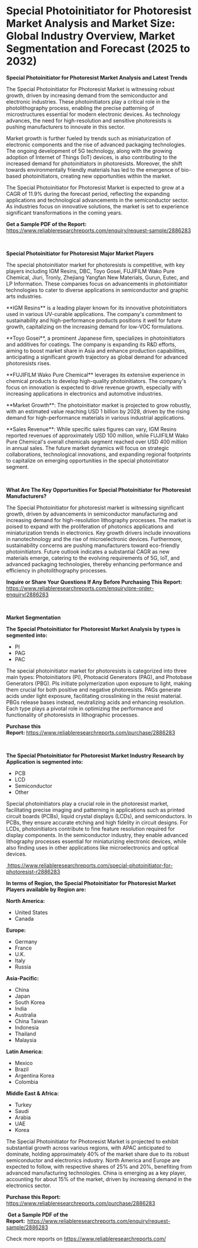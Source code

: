<p><h1>Special Photoinitiator for Photoresist Market Analysis and Market Size: Global Industry Overview, Market Segmentation and Forecast (2025 to 2032)</h1></p><p><strong>Special Photoinitiator for Photoresist Market Analysis and Latest Trends</strong></p>
<p><p>The Special Photoinitiator for Photoresist Market is witnessing robust growth, driven by increasing demand from the semiconductor and electronic industries. These photoinitiators play a critical role in the photolithography process, enabling the precise patterning of microstructures essential for modern electronic devices. As technology advances, the need for high-resolution and sensitive photoresists is pushing manufacturers to innovate in this sector.</p><p>Market growth is further fueled by trends such as miniaturization of electronic components and the rise of advanced packaging technologies. The ongoing development of 5G technology, along with the growing adoption of Internet of Things (IoT) devices, is also contributing to the increased demand for photoinitiators in photoresists. Moreover, the shift towards environmentally friendly materials has led to the emergence of bio-based photoinitiators, creating new opportunities within the market.</p><p>The Special Photoinitiator for Photoresist Market is expected to grow at a CAGR of 11.9% during the forecast period, reflecting the expanding applications and technological advancements in the semiconductor sector. As industries focus on innovative solutions, the market is set to experience significant transformations in the coming years.</p></p>
<p><strong>Get a Sample PDF of the Report:&nbsp;</strong> <a href="https://www.reliableresearchreports.com/enquiry/request-sample/2886283?utm_campaign=2477&utm_medium=2&utm_source=Github&utm_content=ia&utm_term=13032025&utm_id=special-photoinitiator-for-photoresist">https://www.reliableresearchreports.com/enquiry/request-sample/2886283</a></p>
<p>&nbsp;</p>
<p><strong>Special Photoinitiator for Photoresist Major Market Players</strong></p>
<p><p>The special photoinitiator market for photoresists is competitive, with key players including IGM Resins, DBC, Toyo Gosei, FUJIFILM Wako Pure Chemical, Jiuri, Tronly, Zhejiang Yangfan New Materials, Gurun, Eutec, and LP Information. These companies focus on advancements in photoinitiator technologies to cater to diverse applications in semiconductor and graphic arts industries.</p><p>**IGM Resins** is a leading player known for its innovative photoinitiators used in various UV-curable applications. The company's commitment to sustainability and high-performance products positions it well for future growth, capitalizing on the increasing demand for low-VOC formulations.</p><p>**Toyo Gosei**, a prominent Japanese firm, specializes in photoinitiators and additives for coatings. The company is expanding its R&D efforts, aiming to boost market share in Asia and enhance production capabilities, anticipating a significant growth trajectory as global demand for advanced photoresists rises.</p><p>**FUJIFILM Wako Pure Chemical** leverages its extensive experience in chemical products to develop high-quality photoinitiators. The company's focus on innovation is expected to drive revenue growth, especially with increasing applications in electronics and automotive industries.</p><p>**Market Growth**: The photoinitiator market is projected to grow robustly, with an estimated value reaching USD 1 billion by 2028, driven by the rising demand for high-performance materials in various industrial applications.</p><p>**Sales Revenue**: While specific sales figures can vary, IGM Resins reported revenues of approximately USD 100 million, while FUJIFILM Wako Pure Chemical's overall chemicals segment reached over USD 400 million in annual sales. The future market dynamics will focus on strategic collaborations, technological innovations, and expanding regional footprints to capitalize on emerging opportunities in the special photoinitiator segment.</p></p>
<p>&nbsp;</p>
<p><strong>What Are The Key Opportunities For Special Photoinitiator for Photoresist Manufacturers?</strong></p>
<p><p>The Special Photoinitiator for photoresist market is witnessing significant growth, driven by advancements in semiconductor manufacturing and increasing demand for high-resolution lithography processes. The market is poised to expand with the proliferation of photonics applications and miniaturization trends in electronics. Key growth drivers include innovations in nanotechnology and the rise of microelectronic devices. Furthermore, sustainability concerns are pushing manufacturers toward eco-friendly photoinitiators. Future outlook indicates a substantial CAGR as new materials emerge, catering to the evolving requirements of 5G, IoT, and advanced packaging technologies, thereby enhancing performance and efficiency in photolithography processes.</p></p>
<p><strong>Inquire or Share Your Questions If Any Before Purchasing This Report:</strong> <a href="https://www.reliableresearchreports.com/enquiry/pre-order-enquiry/2886283?utm_campaign=2477&utm_medium=2&utm_source=Github&utm_content=ia&utm_term=13032025&utm_id=special-photoinitiator-for-photoresist">https://www.reliableresearchreports.com/enquiry/pre-order-enquiry/2886283</a></p>
<p>&nbsp;</p>
<p><strong>Market Segmentation</strong></p>
<p><strong>The Special Photoinitiator for Photoresist Market Analysis by types is segmented into:</strong></p>
<p><ul><li>PI</li><li>PAG</li><li>PAC</li></ul></p>
<p><p>The special photoinitiator market for photoresists is categorized into three main types: Photoinitiators (PI), Photoacid Generators (PAG), and Photobase Generators (PBG). PIs initiate polymerization upon exposure to light, making them crucial for both positive and negative photoresists. PAGs generate acids under light exposure, facilitating crosslinking in the resist material. PBGs release bases instead, neutralizing acids and enhancing resolution. Each type plays a pivotal role in optimizing the performance and functionality of photoresists in lithographic processes.</p></p>
<p><strong>Purchase this Report:&nbsp;</strong><a href="https://www.reliableresearchreports.com/purchase/2886283?utm_campaign=2477&utm_medium=2&utm_source=Github&utm_content=ia&utm_term=13032025&utm_id=special-photoinitiator-for-photoresist">https://www.reliableresearchreports.com/purchase/2886283</a></p>
<p>&nbsp;</p>
<p><strong>The Special Photoinitiator for Photoresist Market Industry Research by Application is segmented into:</strong></p>
<p><ul><li>PCB</li><li>LCD</li><li>Semiconductor</li><li>Other</li></ul></p>
<p><p>Special photoinitiators play a crucial role in the photoresist market, facilitating precise imaging and patterning in applications such as printed circuit boards (PCBs), liquid crystal displays (LCDs), and semiconductors. In PCBs, they ensure accurate etching and high fidelity in circuit designs. For LCDs, photoinitiators contribute to fine feature resolution required for display components. In the semiconductor industry, they enable advanced lithography processes essential for miniaturizing electronic devices, while also finding uses in other applications like microelectronics and optical devices.</p></p>
<p><a href="https://www.reliableresearchreports.com/special-photoinitiator-for-photoresist-r2886283?utm_campaign=2477&utm_medium=2&utm_source=Github&utm_content=ia&utm_term=13032025&utm_id=special-photoinitiator-for-photoresist">&nbsp;https://www.reliableresearchreports.com/special-photoinitiator-for-photoresist-r2886283</a></p>
<p><strong>In terms of Region, the Special Photoinitiator for Photoresist Market Players available by Region are:</strong></p>
<p>
    <p> <strong> North America: </strong>
        <ul>
            <li>United States</li>
            <li>Canada</li>
        </ul>
        </p> 
    <p> <strong> Europe: </strong>
        <ul>
            <li>Germany</li>
            <li>France</li>
            <li>U.K.</li>
            <li>Italy</li>
            <li>Russia</li>
        </ul>
        </p> 
    <p> <strong> Asia-Pacific: </strong>
        <ul>
            <li>China</li>
            <li>Japan</li>
            <li>South Korea</li>
            <li>India</li>
            <li>Australia</li>
            <li>China Taiwan</li>
            <li>Indonesia</li>
            <li>Thailand</li>
            <li>Malaysia</li>
        </ul>
        </p> 
    <p> <strong> Latin America: </strong>
        <ul>
            <li>Mexico</li>
            <li>Brazil</li>
            <li>Argentina Korea</li>
            <li>Colombia</li>
        </ul>
        </p> 
    <p> <strong> Middle East & Africa: </strong>
        <ul>
            <li>Turkey</li>
            <li>Saudi</li>
            <li>Arabia</li>
            <li>UAE</li>
            <li>Korea</li>
        </ul>
    </p>
    </p>
<p><p>The Special Photoinitiator for Photoresist Market is projected to exhibit substantial growth across various regions, with APAC anticipated to dominate, holding approximately 40% of the market share due to its robust semiconductor and electronics industry. North America and Europe are expected to follow, with respective shares of 25% and 20%, benefiting from advanced manufacturing technologies. China is emerging as a key player, accounting for about 15% of the market, driven by increasing demand in the electronics sector.</p></p>
<p><strong>Purchase this Report: </strong><a href="https://www.reliableresearchreports.com/purchase/2886283?utm_campaign=2477&utm_medium=2&utm_source=Github&utm_content=ia&utm_term=13032025&utm_id=special-photoinitiator-for-photoresist">https://www.reliableresearchreports.com/purchase/2886283</a></p>
<p>&nbsp;<strong>Get a Sample PDF of the Report:&nbsp;&nbsp;</strong><a href="https://www.reliableresearchreports.com/enquiry/request-sample/2886283?utm_campaign=2477&utm_medium=2&utm_source=Github&utm_content=ia&utm_term=13032025&utm_id=special-photoinitiator-for-photoresist">https://www.reliableresearchreports.com/enquiry/request-sample/2886283</a></p>
<p><strong></strong></p>
<p>Check more reports on <a href="https://www.reliableresearchreports.com/?utm_campaign=2477&utm_medium=2&utm_source=Github&utm_content=ia&utm_term=13032025&utm_id=special-photoinitiator-for-photoresist">https://www.reliableresearchreports.com/</a></p>